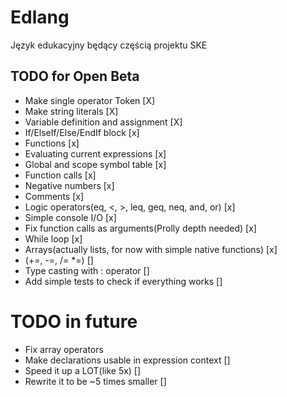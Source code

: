 # Edlang
Język edukacyjny będący częścią projektu SKE


## TODO for Open Beta
* Make single operator Token [X]
* Make string literals [X]
* Variable definition and assignment [X]
* If/ElseIf/Else/EndIf block [x]
* Functions [x]
* Evaluating current expressions [x]
* Global and scope symbol table [x]
* Function calls [x]
* Negative numbers [x]
* Comments [x]
* Logic operators(eq, <, >, leq, geq, neq, and, or) [x]
* Simple console I/O [x]
* Fix function calls as arguments(Prolly depth needed) [x]
* While loop [x]
* Arrays(actually lists, for now with simple native functions) [x]
* (+=, -=, /= *=) []
* Type casting with : operator []
* Add simple tests to check if everything works []

# TODO in future

* Fix array operators
* Make declarations usable in expression context []
* Speed it up a LOT(like 5x) []
* Rewrite it to be ~5 times smaller []
